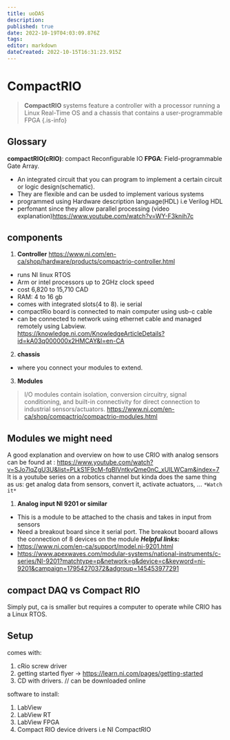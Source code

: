 ```yaml
---
title: uoDAS
description: 
published: true
date: 2022-10-19T04:03:09.876Z
tags: 
editor: markdown
dateCreated: 2022-10-15T16:31:23.915Z
---
```


# CompactRIO
>  **CompactRIO** systems feature a controller with a processor running a Linux Real-Time OS and a chassis that contains a user-programmable FPGA
{.is-info}

## Glossary
**compactRIO(cRIO)**: compact Reconfigurable IO 
**FPGA**: Field-programmable Gate Array. 
- An integrated circuit that you can program to implement a certain circuit or logic design(schematic).
- They are flexible and can be usded to implement various systems
- programmed using Hardware description language(HDL) i.e Verilog HDL
- perfomant since they allow parallel processing
(video explanation)https://www.youtube.com/watch?v=WY-F3knih7c

## components
1. **Controller**
https://www.ni.com/en-ca/shop/hardware/products/compactrio-controller.html
- runs NI linux RTOS
- Arm or intel processors up to 2GHz clock speed
- cost 6,820 to 15,710 CAD
- RAM: 4 to 16 gb
- comes with integrated slots(4 to 8). ie serial
- compactRio board is connected to main computer using usb-c cable
- can be connected to network using ethernet cable and managed remotely using Labview. https://knowledge.ni.com/KnowledgeArticleDetails?id=kA03q000000x2HMCAY&l=en-CA


2. **chassis**
- where you connect your modules to extend.

3. **Modules**
> I/O modules contain isolation, conversion circuitry, signal conditioning, and built-in connectivity for direct connection to industrial sensors/actuators. 
https://www.ni.com/en-ca/shop/compactrio/compactrio-modules.html

## Modules we might need
A good explanation and overview on how to use CRIO with analog sensors can be found at : https://www.youtube.com/watch?v=SJo7lqZgU3U&list=PLkS1F9cM-fqBIVntkvQme0nC_xUILWCam&index=7
It is a youtube series on a robotics channel but kinda does the same thing as us: get analog data from sensors, convert it, activate actuators, ...
`*Watch it*`
1. **Analog input NI 9201 or similar**
- This is a module to be attached to the chasis and takes in input from sensors
- Need a breakout board since it serial port. The breakout booard allows the connection of 8 devices on the module
***Helpful links:*** 
- https://www.ni.com/en-ca/support/model.ni-9201.html
- https://www.apexwaves.com/modular-systems/national-instruments/c-series/NI-9201?matchtype=p&network=g&device=c&keyword=ni-9201&campaign=17954270372&adgroup=145453977291

## compact DAQ vs Compact RIO
Simply put, ca is smaller but requires a computer to operate while CRIO has  a Linux RTOS.

## Setup
comes with:
1. cRio screw driver
2. getting started flyer
	-> https://learn.ni.com/pages/getting-started
3. CD with drivers. // can be downloaded online

software to install:
1. LabView
2. LabView RT
3. LabView FPGA
4. Compact RIO device drivers i.e NI CompactRIO


